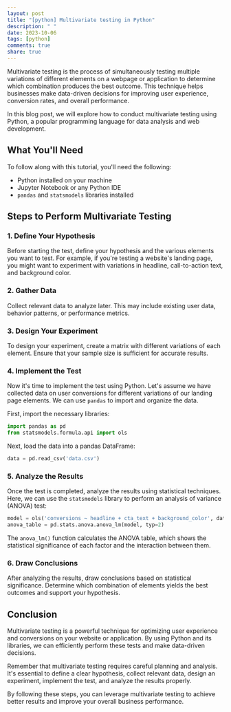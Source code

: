 ```yaml
---
layout: post
title: "[python] Multivariate testing in Python"
description: " "
date: 2023-10-06
tags: [python]
comments: true
share: true
---
```


Multivariate testing is the process of simultaneously testing multiple variations of different elements on a webpage or application to determine which combination produces the best outcome. This technique helps businesses make data-driven decisions for improving user experience, conversion rates, and overall performance.

In this blog post, we will explore how to conduct multivariate testing using Python, a popular programming language for data analysis and web development.

## What You'll Need

To follow along with this tutorial, you'll need the following:

- Python installed on your machine
- Jupyter Notebook or any Python IDE
- `pandas` and `statsmodels` libraries installed

## Steps to Perform Multivariate Testing

### 1. Define Your Hypothesis

Before starting the test, define your hypothesis and the various elements you want to test. For example, if you're testing a website's landing page, you might want to experiment with variations in headline, call-to-action text, and background color.

### 2. Gather Data

Collect relevant data to analyze later. This may include existing user data, behavior patterns, or performance metrics.

### 3. Design Your Experiment

To design your experiment, create a matrix with different variations of each element. Ensure that your sample size is sufficient for accurate results.

### 4. Implement the Test

Now it's time to implement the test using Python. Let's assume we have collected data on user conversions for different variations of our landing page elements. We can use `pandas` to import and organize the data.

First, import the necessary libraries:

```python
import pandas as pd
from statsmodels.formula.api import ols
```

Next, load the data into a pandas DataFrame:

```python
data = pd.read_csv('data.csv')
```

### 5. Analyze the Results

Once the test is completed, analyze the results using statistical techniques. Here, we can use the `statsmodels` library to perform an analysis of variance (ANOVA) test:

```python
model = ols('conversions ~ headline + cta_text + background_color', data=data).fit()
anova_table = pd.stats.anova.anova_lm(model, typ=2)
```

The `anova_lm()` function calculates the ANOVA table, which shows the statistical significance of each factor and the interaction between them.

### 6. Draw Conclusions

After analyzing the results, draw conclusions based on statistical significance. Determine which combination of elements yields the best outcomes and support your hypothesis.

## Conclusion

Multivariate testing is a powerful technique for optimizing user experience and conversions on your website or application. By using Python and its libraries, we can efficiently perform these tests and make data-driven decisions.

Remember that multivariate testing requires careful planning and analysis. It's essential to define a clear hypothesis, collect relevant data, design an experiment, implement the test, and analyze the results properly.

By following these steps, you can leverage multivariate testing to achieve better results and improve your overall business performance.